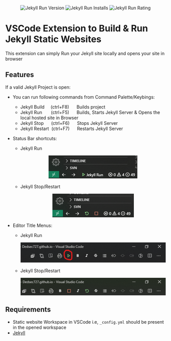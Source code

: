 <p align="center">
    <img src="https://vsmarketplacebadge.apphb.com/version-short/dedsec727.jekyll-run.svg?label=Version" alt="Jekyll Run Version">
    <img src="https://vsmarketplacebadge.apphb.com/downloads/dedsec727.jekyll-run.svg?label=Installs" alt="Jekyll Run Installs">
    <img src="https://vsmarketplacebadge.apphb.com/rating-short/dedsec727.jekyll-run.svg?label=Rating" alt="Jekyll Run Rating">
</p>

# VSCode Extension to Build & Run Jekyll Static Websites

This extension can simply Run your Jekyll site locally and opens your site in browser

## Features

If a valid Jekyll Project is open:

* You can run following commands from Command Palette/Keybings:

  * Jekyll Build    &nbsp;&nbsp;&nbsp;&nbsp;(ctrl+F8) &nbsp;&nbsp;&nbsp;&nbsp; Builds project
  * Jekyll Run      &nbsp;&nbsp;&nbsp;&nbsp;&nbsp;&nbsp;(ctrl+F5) &nbsp;&nbsp;&nbsp;&nbsp; Builds, Starts Jekyll Server & Opens the local hosted site in Browser
  * Jekyll Stop&nbsp;&nbsp;&nbsp;&nbsp;&nbsp;&nbsp;(ctrl+F6) &nbsp;&nbsp;&nbsp;&nbsp; Stops Jekyll Server
  * Jekyll Restart&nbsp;&nbsp;(ctrl+F7) &nbsp;&nbsp;&nbsp;&nbsp; Restarts Jekyll Server

* Status Bar shortcuts:

  * Jekyll Run

    <p align="center">
    <img  src="media/snaps/status-bar-run.png">
    </p>

  * Jekyll Stop/Restart

    <p align="center">
    <img  src="media/snaps/status-bar-stop-restart.png">
    </p>

* Editor Title Menus:

  * Jekyll Run

    <p align="center">
    <img  src="media/snaps/editor-title-run.png">
    </p>

  * Jekyll Stop/Restart

    <p align="center">
    <img  src="media/snaps/editor-title-stop-restart.png">
    </p>

## Requirements

* Static website Workspace in VSCode i.e, `_config.yml` should be present in the opened workspace
* [Jekyll](https://jekyllrb.com/docs/installation/)
